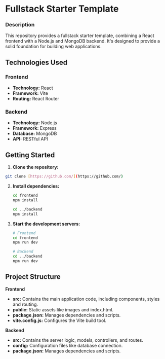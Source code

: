 # Fullstack Starter Template

### Description
This repository provides a fullstack starter template, combining a React frontend with a Node.js and MongoDB backend. It's designed to provide a solid foundation for building web applications.

## Technologies Used
### Frontend
* **Technology:** React
* **Framework:** Vite
* **Routing:** React Router

### Backend
* **Technology:** Node.js
* **Framework:** Express
* **Database:** MongoDB
* **API:** RESTful API

## Getting Started
1. **Clone the repository:**
  ```bash
  git clone [https://github.com/](https://github.com/)
  ```
2. **Install dependencies:**
   ```bash
   cd frontend
   npm install

   cd ../backend
   npm install
   ```
3. **Start the development servers:**
   ```bash
   # Frontend
   cd frontend
   npm run dev

   # Backend
   cd ../backend
   npm run dev
   ```

## Project Structure
**Frontend**
* **src:** Contains the main application code, including components, styles and routing.
* **public:** Static assets like images and index.html.
* **package.json:** Manages dependencies and scripts.
* **vite.config.js:** Configures the Vite build tool.

**Backend**
* **src:** Contains the server logic, models, controllers, and routes.
* **config:** Configuration files like database connection.
* **package.json:** Manages dependencies and scripts.
